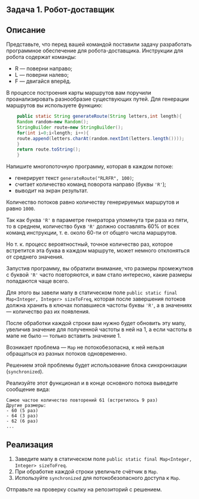 ## Задача 1. Робот-доставщик

## Описание

Представьте, что перед вашей командой поставили задачу разработать программное
обеспечение для робота-доставщика. Инструкции для робота содержат команды:

- R — поверни направо;
- L — поверни налево;
- F — двигайся вперёд.

В процессе построения карты маршрутов вам поручили проанализировать
разнообразие существующих путей.
Для генерации маршрутов вы используете функцию:

```java
    public static String generateRoute(String letters,int length){
    Random random=new Random();
    StringBuilder route=new StringBuilder();
    for(int i=0;i<length; i++){
    route.append(letters.charAt(random.nextInt(letters.length())));
    }
    return route.toString();
    }
```

Напишите многопоточную программу, которая в каждом потоке:

- генерирует текст `generateRoute("RLRFR", 100)`;
- считает количество команд поворота направо (буквы `'R'`);
- выводит на экран результат.

Количество потоков равно количеству генерируемых маршрутов и равно `1000`.

Так как буква `'R'` в параметре генератора упомянута три раза из пяти, то в
среднем, количество букв `'R'` должно составлять 60% от всех команд инструкции,
т. е. около 60-ти от общего числа маршрутов.

Но т. к. процесс вероятностный, точное количество раз, которое встретится эта
буква в каждом маршруте, может немного отклоняться от среднего значения.

Запустив программу, вы обратили внимание, что размеры промежутков с
буквой `'R'` часто повторяются, и вам стало интересно, какие размеры попадаются
чаще всего.

Для этого вы завели мапу в статическом
поле `public static final Map<Integer, Integer> sizeToFreq`, которая после
завершения потоков должна хранить в ключах попавшиеся частоты буквы `'R'`, а в
значениях — количество раз их появления.

После обработки каждой строки вам нужно будет обновить эту мапу, увеличив
значение для полученной частоты в ней на 1, а если частоты в мапе не было —
только вставить значение 1.

Возникает проблема — `Map` не потокобезопасна, к ней нельзя обращаться из
разных потоков одновременно.

Решением этой проблемы будет использование блока
синхронизации (`synchronized`).

Реализуйте этот функционал и в конце основного потока выведите сообщение вида:

```text
Самое частое количество повторений 61 (встретилось 9 раз)
Другие размеры:
- 60 (5 раз)
- 64 (3 раз)
- 62 (6 раз)
...
```

## Реализация

1. Заведите мапу в статическом
   поле `public static final Map<Integer, Integer> sizeToFreq`.
2. При обработке каждой строки увеличьте счётчик в `Map`.
3. Используйте `synchronized` для потокобезопасного доступа к `Map`.

Отправьте на проверку ссылку на репозиторий с решением.

